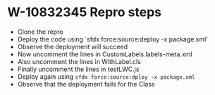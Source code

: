# W-10832345 Repro steps
 - Clone the repro
 - Deploy the code using `sfdx force:source:deploy -x package.xml'
 - Observe the deployment will succeed
 - Now uncomment the lines in CustomLabels.labels-meta.xml
 - Also uncomment the lines in WithLabel.cls
 - Finally uncomment the lines in testLWC.js
 - Deploy again using `sfdx force:source:dploy -x package.xml`
 - Observe that the deployment fails for the Class
